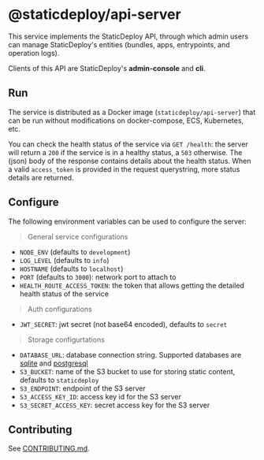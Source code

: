 # @staticdeploy/api-server

This service implements the StaticDeploy API, through which admin users can
manage StaticDeploy's entities (bundles, apps, entrypoints, and operation logs).

Clients of this API are StaticDeploy's **admin-console** and **cli**.

## Run

The service is distributed as a Docker image (`staticdeploy/api-server`) that
can be run without modifications on docker-compose, ECS, Kubernetes, etc.

You can check the health status of the service via `GET /health`: the server
will return a `200` if the service is in a healthy status, a `503` otherwise.
The (json) body of the response contains details about the health status. When a
valid `access_token` is provided in the request querystring, more status details
are returned.

## Configure

The following environment variables can be used to configure the server:

> General service configurations

- `NODE_ENV` (defaults to `development`)
- `LOG_LEVEL` (defaults to `info`)
- `HOSTNAME` (defaults to `localhost`)
- `PORT` (defaults to `3000`): network port to attach to
- `HEALTH_ROUTE_ACCESS_TOKEN`: the token that allows getting the detailed health
  status of the service

> Auth configurations

- `JWT_SECRET`: jwt secret (not base64 encoded), defaults to `secret`

> Storage configurtations

- `DATABASE_URL`: database connection string. Supported databases are
  [sqlite](https://www.sqlite.org/) and
  [postgresql](https://www.postgresql.org/)
- `S3_BUCKET`: name of the S3 bucket to use for storing static content, defaults
  to `staticdeploy`
- `S3_ENDPOINT`: endpoint of the S3 server
- `S3_ACCESS_KEY_ID`: access key id for the S3 server
- `S3_SECRET_ACCESS_KEY`: secret access key for the S3 server

## Contributing

See [CONTRIBUTING.md](CONTRIBUTING.md).
